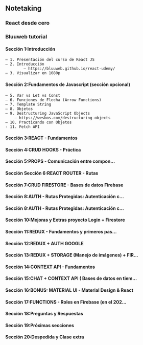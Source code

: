 ## Notetaking

### React desde cero
### Bluuweb tutorial

#### Sección 1:Introducción

    – 1. Presentación del curso de React JS
    – 2. Introducción
            – https://bluuweb.github.io/react-udemy/
    – 3. Visualizar en 1080p

#### Sección 2:Fundamentos de Javascript (sección opcional)

    – 5. Var vs Let vs Const
    – 6. Funciones de Flecha (Arrow Functions)
    – 7. Template String
    – 8. Objetos
    – 9. Destructuring JavaScript Objects
        – https://wesbos.com/destructuring-objects
    – 10. Practicando con Objetos
    - 11. Fetch API

#### Sección 3:REACT - Fundamentos
#### Sección 4:CRUD HOOKS - Práctica
#### Sección 5:PROPS - Comunicación entre compon…
#### Sección Sección 6:REACT ROUTER - Rutas
#### Sección 7:CRUD FIRESTORE - Bases de datos Firebase
#### Sección 8:AUTH - Rutas Protegidas: Autenticación c…
#### Sección 8:AUTH - Rutas Protegidas: Autenticación c…
#### Sección 10:Mejoras y Extras proyecto Login + Firestore
#### Sección 11:REDUX - Fundamentos y primeros pas…
#### Sección 12:REDUX + AUTH GOOGLE
#### Sección 13:REDUX + STORAGE (Manejo de imágenes) + FIR…
#### Sección 14:CONTEXT API - Fundamentos
#### Sección 15:CHAT + CONTEXT API ( Bases de datos en tiem…
#### Sección 16:BONUS: MATERIAL UI - Material Design & React
#### Sección 17:FUNCTIONS - Roles en Firebase (en el 202…
#### Sección 18:Preguntas y Respuestas
#### Sección 19:Próximas secciones
#### Sección 20:Despedida y Clase extra